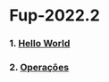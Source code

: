 # Fup-2022.2


### 1. [Hello World](https://github.com/JosiasDev/Fup-2022.2/tree/master/Aula_01)
### 2. [Operações](https://github.com/JosiasDev/Fup-2022.2/tree/master/Aula_02)
